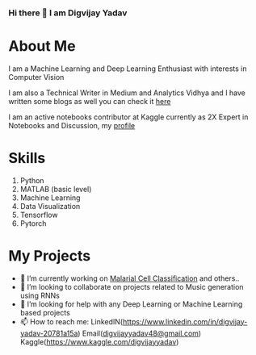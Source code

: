 ### Hi there 👋 I am Digvijay Yadav

# About Me

I am a Machine Learning and Deep Learning Enthusiast with interests in Computer Vision

I am also a Technical Writer in Medium and Analytics Vidhya and I have written some blogs as well you can check it [here](https://medium.com/@digvijayyadav48)

I am an active notebooks contributor at Kaggle currently as 2X Expert in Notebooks and Discussion, my [profile](https://www.kaggle.com/digvijayyadav)

# Skills
1. Python 
2. MATLAB (basic level)
3. Machine Learning
4. Data Visualization
5. Tensorflow
6. Pytorch

# My Projects
- 🔭 I’m currently working on [Malarial Cell Classification](https://github.com/digs1998/Malaria-with-Deep-Learning) and others..
- 👯 I’m looking to collaborate on projects related to Music generation using RNNs
- 🤔 I’m looking for help with any Deep Learning or Machine Learning based projects
- 📫 How to reach me: 
LinkedIN(https://www.linkedin.com/in/digvijay-yadav-20781a15a)
Email(digvijayyadav48@gmail.com)
Kaggle(https://www.kaggle.com/digvijayyadav)



